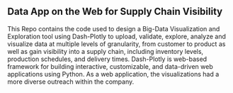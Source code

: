 ## Data App on the Web for Supply Chain Visibility
This Repo contains the code used to design a Big-Data Visualization and Exploration tool using Dash-Plotly to
upload, validate, explore, analyze and visualize data at multiple levels of granularity, from customer to product as well as gain visibility into a supply chain, including inventory levels, production schedules, and delivery times. 
Dash-Plotly is web-based
framework for building interactive, customizable, and data-driven web applications using Python. As a web
application, the visualizations had a more diverse outreach within the company.
